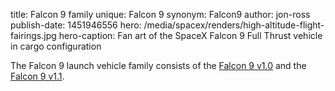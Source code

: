 title: Falcon 9 family
unique: Falcon 9
synonym: Falcon9
author: jon-ross
publish-date: 1451946556
hero: /media/spacex/renders/high-altitude-flight-fairings.jpg
hero-caption: Fan art of the SpaceX Falcon 9 Full Thrust vehicle in cargo configuration

The Falcon 9 launch vehicle family consists of the
[Falcon 9 v1.0](term) and the [Falcon 9 v1.1](term).
